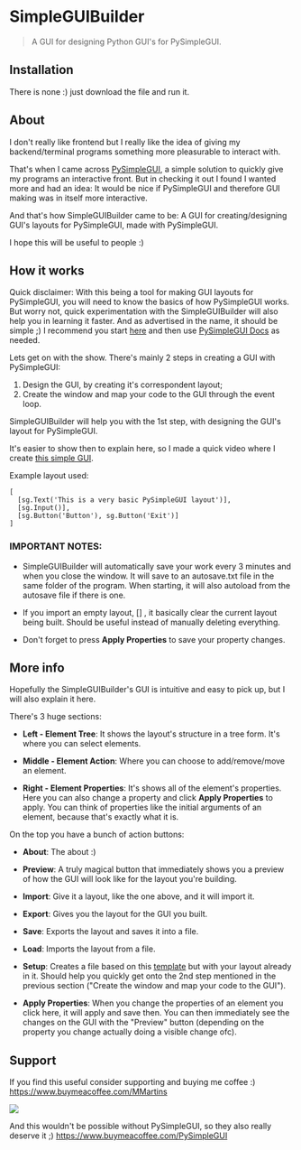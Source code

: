 # SimpleGUIBuilder

> A GUI for designing Python GUI's for PySimpleGUI.

## Installation

There is none :) just download the file and run it.

## About

I don't really like frontend but I really like the idea of giving my backend/terminal programs something more pleasurable to interact with.

That's when I came across [PySimpleGUI](https://github.com/PySimpleGUI/PySimpleGUI), a simple solution to quickly give my programs an interactive front.
But in checking it out I found I wanted more and had an idea:
It would be nice if PySimpleGUI and therefore GUI making was in itself more interactive.

And that's how SimpleGUIBuilder came to be:
A GUI for creating/designing GUI's layouts for PySimpleGUI, made with PySimpleGUI.

I hope this will be useful to people :)

## How it works

Quick disclaimer:
With this being a tool for making GUI layouts for PySimpleGUI, you will need to know the basics of how PySimpleGUI works.
But worry not, quick experimentation with the SimpleGUIBuilder will also help you in learning it faster. And as advertised in the name, it should be simple ;)
I recommend you start [here](https://pysimplegui.trinket.io/demo-programs#/demo-programs/the-basic-pysimplegui-program) and then use
[PySimpleGUI Docs](https://pysimplegui.readthedocs.io/en/latest/) as needed.


Lets get on with the show. There's mainly 2 steps in creating a GUI with PySimpleGUI:
1. Design the GUI, by creating it's correspondent layout;
2. Create the window and map your code to the GUI through the event loop.

SimpleGUIBuilder will help you with the 1st step, with designing the GUI's layout for PySimpleGUI.

It's easier to show then to explain here, so I made a quick video where I create [this simple GUI](https://pysimplegui.trinket.io/demo-programs#/demo-programs/the-basic-pysimplegui-program).

Example layout used:
```
[ 
  [sg.Text('This is a very basic PySimpleGUI layout')],
  [sg.Input()],
  [sg.Button('Button'), sg.Button('Exit')]
]
```

### **IMPORTANT NOTES:** 

* SimpleGUIBuilder will automatically save your work every 3 minutes and when you close the window. It will save to an autosave.txt file in the same folder of the program. When starting, it will also autoload from the autosave file if there is one.

* If you import an empty layout, [] , it basically clear the current layout being built. Should be useful instead of manually deleting everything.

* Don't forget to press **Apply Properties** to save your property changes.

## More info

Hopefully the SimpleGUIBuilder's GUI is intuitive and easy to pick up, but I will also explain it here.

There's 3 huge sections:
* **Left - Element Tree**: It shows the layout's structure in a tree form. It's where you can select elements.

* **Middle - Element Action**: Where you can choose to add/remove/move an element.

* **Right - Element Properties**: It's shows all of the element's properties. Here you can also change a property and click **Apply Properties** to apply. 
You can think of properties like the initial arguments of an element, because that's exactly what it is.


On the top you have a bunch of action buttons:
* **About**: The about :)

* **Preview**: A truly magical button that immediately shows you a preview of how the GUI will look like for the layout you're building.

* **Import**: Give it a layout, like the one above, and it will import it.

* **Export**: Gives you the layout for the GUI you built.

* **Save**: Exports the layout and saves it into a file.

* **Load**: Imports the layout from a file.

* **Setup**: Creates a file based on this [template](https://pysimplegui.trinket.io/demo-programs#/demo-programs/the-basic-pysimplegui-program) but with your layout already in it. Should help you quickly get onto the 2nd step mentioned in the previous section ("Create the window and map your code to the GUI").

* **Apply Properties**: When you change the properties of an element you click here, it will apply and save then. You can then immediately see the changes on the GUI with the "Preview" button (depending on the property you change actually doing a visible change ofc).

## Support

If you find this useful consider supporting and buying me coffee :) https://www.buymeacoffee.com/MMartins

<a href="https://www.buymeacoffee.com/MMartins"><img src="https://img.buymeacoffee.com/button-api/?text=Buy me a coffee&emoji=&slug=MMartins&button_colour=5F7FFF&font_colour=ffffff&font_family=Lato&outline_colour=000000&coffee_colour=FFFFFF"></a>

And this wouldn't be possible without PySimpleGUI, so they also really deserve it ;) https://www.buymeacoffee.com/PySimpleGUI 
